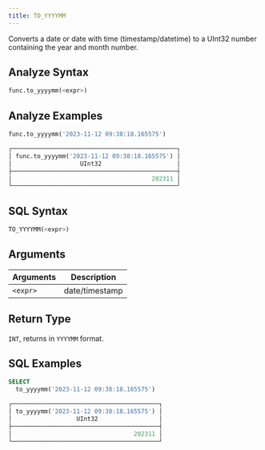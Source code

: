 ```yaml
---
title: TO_YYYYMM
---
```


Converts a date or date with time (timestamp/datetime) to a UInt32 number containing the year and month number.

## Analyze Syntax

```python
func.to_yyyymm(<expr>)
```

## Analyze Examples

```python
func.to_yyyymm('2023-11-12 09:38:18.165575')

┌──────────────────────────────────────────────┐
│ func.to_yyyymm('2023-11-12 09:38:18.165575') │
│                   UInt32                     │
├──────────────────────────────────────────────┤
│                                       202311 │
└──────────────────────────────────────────────┘
```

## SQL Syntax

```sql
TO_YYYYMM(<expr>)
```

## Arguments

| Arguments | Description    |
|-----------|----------------|
| `<expr>`  | date/timestamp |

## Return Type

`INT`, returns in `YYYYMM` format.

## SQL Examples

```sql
SELECT
  to_yyyymm('2023-11-12 09:38:18.165575')

┌─────────────────────────────────────────┐
│ to_yyyymm('2023-11-12 09:38:18.165575') │
│                  UInt32                 │
├─────────────────────────────────────────┤
│                                  202311 │
└─────────────────────────────────────────┘
```
